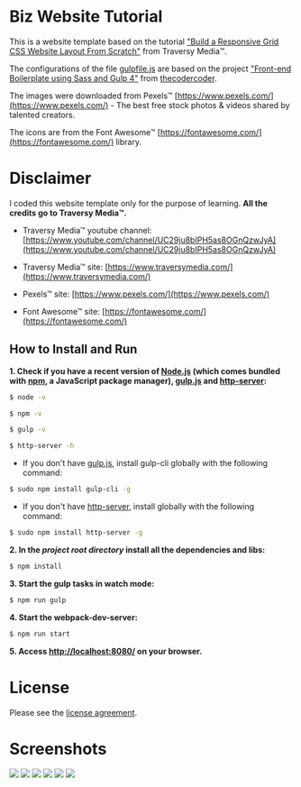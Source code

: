 # Biz Website Tutorial

This is a website template based on the tutorial ["Build a Responsive Grid CSS Website Layout From Scratch"](https://www.youtube.com/watch?v=moBhzSC455o) from Traversy Media&trade;.

The configurations of the file [gulpfile.js](https://github.com/julianomacielferreira/biz-website-tutorial/blob/master/gulpfile.js) are based on the project ["Front-end Boilerplate using Sass and Gulp 4"](https://github.com/thecodercoder/frontend-boilerplate) from [thecodercoder](https://github.com/thecodercoder).

The images were downloaded from Pexels&trade; [https://www.pexels.com/](https://www.pexels.com/) - The best free stock photos & videos shared by talented creators.

The icons are from the Font Awesome&trade; [https://fontawesome.com/](https://fontawesome.com/) library.

# Disclaimer

I coded this website template only for the purpose of learning. **All the credits go to Traversy Media&trade;.**

- Traversy Media&trade; youtube channel: [https://www.youtube.com/channel/UC29ju8bIPH5as8OGnQzwJyA](https://www.youtube.com/channel/UC29ju8bIPH5as8OGnQzwJyA)

- Traversy Media&trade; site: [https://www.traversymedia.com/](https://www.traversymedia.com/)

- Pexels&trade; site: [https://www.pexels.com/](https://www.pexels.com/) 

- Font Awesome&trade; site: [https://fontawesome.com/](https://fontawesome.com/)

## How to Install and Run

**1. Check if you have a recent version of [Node.js](https://nodejs.org/) (which comes bundled with [npm](https://www.npmjs.com/), a JavaScript package manager), [gulp.js](https://gulpjs.com/) and [http-server](https://www.npmjs.com/package/http-server):**

```bash
$ node -v
```

```bash
$ npm -v
```

```bash
$ gulp -v
```

```bash
$ http-server -h
```

- If you don't have [gulp.js](https://gulpjs.com/), install gulp-cli globally with the following command:

```bash
$ sudo npm install gulp-cli -g
```

- If you don't have [http-server](https://www.npmjs.com/package/http-server), install globally with the following command:

```bash
$ sudo npm install http-server -g
```

**2. In the _project root directory_ install all the dependencies and libs:**

```bash
$ npm install
```

**3. Start the gulp tasks in watch mode:**

```bash
$ npm run gulp
```

**4. Start the webpack-dev-server:**

```bash
$ npm run start
```

**5. Access [http://localhost:8080/](http://localhost:8080/) on your browser.**

# License

Please see the [license
agreement](https://github.com/julianomacielferreira/biz-website-tutorial/blob/master/LICENSE).

# Screenshots

![](assets/screenshots/1.png)
![](assets/screenshots/2.png)
![](assets/screenshots/3.png)
![](assets/screenshots/4.png)
![](assets/screenshots/5.png)
![](assets/screenshots/6.png)
